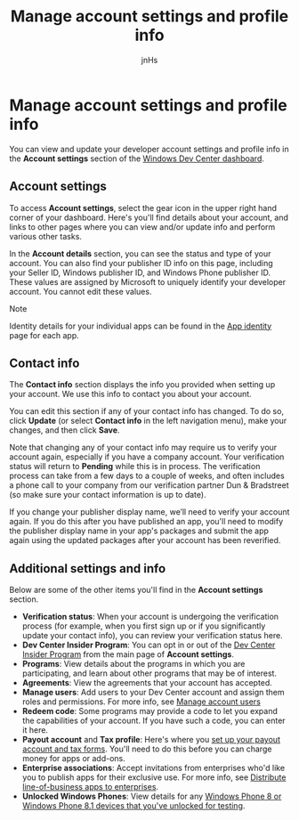 ﻿---
author: jnHs
ms.assetid: DA495F9D-49B8-45A6-BBE0-27F0C804D240
title: Manage account settings and profile info
description: You can view and update your developer account settings and profile info in the Account settings section of the unified Windows Dev Center dashboard.
ms.author: wdg-dev-content
ms.date: 06/19/2017
ms.topic: article
ms.prod: windows
ms.technology: uwp
keywords: windows 10, uwp
---
# Manage account settings and profile info

You can view and update your developer account settings and profile info in the **Account settings** section of the [Windows Dev Center dashboard](using-the-windows-dev-center-dashboard.md). 

## Account settings

To access **Account settings**, select the gear icon in the upper right hand corner of your dashboard. Here's you'll find details about your account, and links to other pages where you can view and/or update info and perform various other tasks.

In the **Account details** section, you can see the status and type of your account. You can also find your publisher ID info on this page, including your Seller ID, Windows publisher ID, and Windows Phone publisher ID. These values are assigned by Microsoft to uniquely identify your developer account. You cannot edit these values.

> [!NOTE]
> Identity details for your individual apps can be found in the [App identity](view-app-identity-details.md) page for each app.

## Contact info

The **Contact info** section displays the info you provided when setting up your account. We use this info to contact you about your account.

You can edit this section if any of your contact info has changed. To do so, click **Update** (or select **Contact info** in the left navigation menu), make your changes, and then click **Save**.

Note that changing any of your contact info may require us to verify your account again, especially if you have a company account. Your verification status will return to **Pending** while this is in process. The verification process can take from a few days to a couple of weeks, and often includes a phone call to your company from our verification partner Dun & Bradstreet (so make sure your contact information is up to date).

If you change your publisher display name, we’ll need to verify your account again. If you do this after you have published an app, you'll need to modify the publisher display name in your app's packages and submit the app again using the updated packages after your account has been reverified.

## 

## Additional settings and info

Below are some of the other items you'll find in the **Account settings** section.

- **Verification status**: When your account is undergoing the verification process (for example, when you first sign up or if you significantly update your contact info), you can review your verification status here.
- **Dev Center Insider Program**: You can opt in or out of the [Dev Center Insider Program](dev-center-insider-program.md) from the main page of **Account settings**.
- **Programs**: View details about the programs in which you are participating, and learn about other programs that may be of interest.
- **Agreements**: View the agreements that your account has accepted.
- **Manage users**: Add users to your Dev Center account and assign them roles and permissions. For more info, see [Manage account users](manage-account-users.md)
- **Redeem code**: Some programs may provide a code to let you expand the capabilities of your account. If you have such a code, you can enter it here.
- **Payout account** and **Tax profile**: Here's where you [set up your payout account and tax forms](setting-up-your-payout-account-and-tax-forms.md). You'll need to do this before you can charge money for apps or add-ons.
- **Enterprise associations**: Accept invitations from enterprises who'd like you to publish apps for their exclusive use. For more info, see [Distribute line-of-business apps to enterprises](distribute-lob-apps-to-enterprises.md).
- **Unlocked Windows Phones**: View details for any [Windows Phone 8 or Windows Phone 8.1 devices that you've unlocked for testing](http://go.microsoft.com/fwlink/p/?LinkId=533897).

